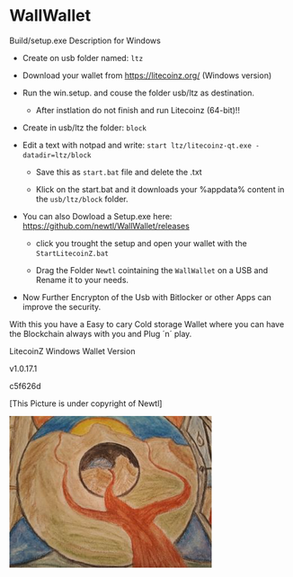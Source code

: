 # WallWallet 

Build/setup.exe Description for Windows


- Create on usb folder named: ```ltz```

- Download your wallet from https://litecoinz.org/ (Windows version)

- Run the win.setup. and couse the folder usb/ltz as destination.

  - After instlation do not finish and run Litecoinz (64-bit)!!

- Create in usb/ltz the folder: ```block```
 
- Edit a text with notpad and write: ``` start ltz/litecoinz-qt.exe -datadir=ltz/block ```

  - Save this as ```start.bat``` file and delete the .txt

  - Klick on the start.bat and it downloads your %appdata% content in the ```usb/ltz/block``` folder.



- You can also Dowload a Setup.exe here: https://github.com/newtl/WallWallet/releases

  
  - click you trought the setup and open your wallet with the ```StartLitecoinZ.bat```

  - Drag the Folder ```Newtl``` cointaining the ```WallWallet``` on a USB and Rename it to your needs.


- Now Further Encrypton of the Usb with Bitlocker or other Apps can improve the security.


With this you have a Easy to cary Cold storage Wallet where you can have the Blockchain always with you and Plug ´n´ play.

LitecoinZ Windows Wallet Version 

v1.0.17.1
 
 c5f626d


[This Picture is under copyright of Newtl]


![Image of Pic](https://github.com/newtl/WallWallet/blob/master/Pic.jpg)
